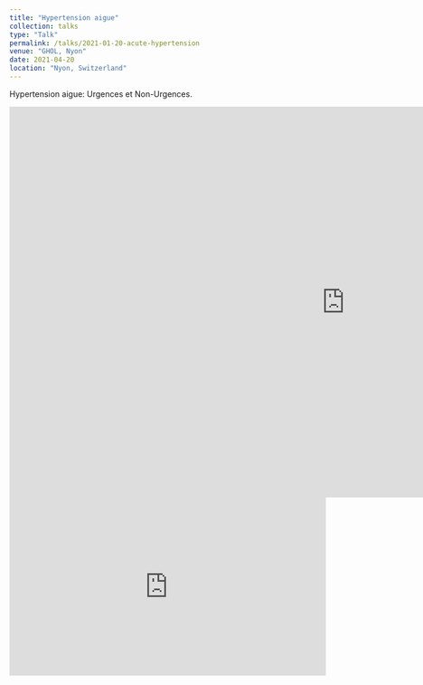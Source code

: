 ```yaml
---
title: "Hypertension aigue"
collection: talks
type: "Talk"
permalink: /talks/2021-01-20-acute-hypertension
venue: "GHOL, Nyon"
date: 2021-04-20
location: "Nyon, Switzerland"
---
```


Hypertension aigue: Urgences et Non-Urgences.

<iframe src="https://unigech-my.sharepoint.com/personal/julian_klug_etu_unige_ch/_layouts/15/Doc.aspx?sourcedoc={19a28b6a-349c-4f0d-aa20-3c63623f6a7e}&amp;action=embedview&amp;wdAr=1.7777777777777777" width="1186px" height="691px" frameborder="0">This is an embedded <a target="_blank" href="https://office.com">Microsoft Office</a> presentation, powered by <a target="_blank" href="https://office.com/webapps">Office</a>.</iframe>

<iframe width="560" height="315" src="https://www.youtube.com/embed/7WQMkbb32Ns" title="YouTube video player" frameborder="0" allow="accelerometer; autoplay; clipboard-write; encrypted-media; gyroscope; picture-in-picture" allowfullscreen></iframe>
